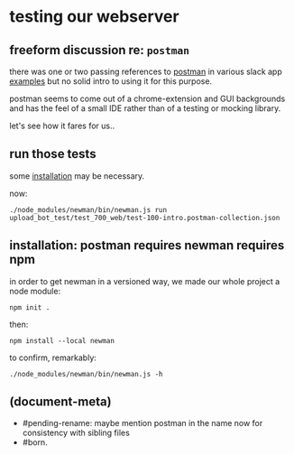 # testing our webserver

## freeform discussion re: `postman`

there was one or two passing references to [postman][postman] in various
slack app [examples][here1] but no solid intro to using it for this purpose.

postman seems to come out of a chrome-extension and GUI backgrounds
and has the feel of a small IDE rather than of a testing or mocking library.

let's see how it fares for us..




## run those tests

some [installation](#c) may be necessary.

now:

    ./node_modules/newman/bin/newman.js run upload_bot_test/test_700_web/test-100-intro.postman-collection.json




## <a name=installation></a>installation: postman requires newman requires npm

in order to get newman in a versioned way, we made our whole project a
node module:

    npm init .

then:

    npm install --local newman

to confirm, remarkably:

    ./node_modules/newman/bin/newman.js -h




[here1]: https://github.com/slackapi/Slack-Python-Onboarding-Tutorial/blob/master/README.md#documentation-for-tools
[postman]: https://www.getpostman.com


## (document-meta)

  - #pending-rename: maybe mention postman in the name now for consistency with sibling files
  - #born.
